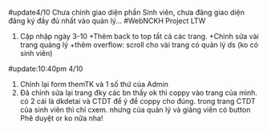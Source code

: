 #update4/10
Chưa chỉnh giao diện phần Sinh viên, chưa đăng giao diện đăng ký đầy
đủ nhất vào quản lý...
#WebNCKH
Project LTW
1. Cập nhập ngày 3-10
+Thêm back to top tất cả các trang.
+Chỉnh sửa vài trang quảng lý
+thêm overflow: scroll cho vài trang có quản lý ds (ko có sinh viên)

#update:10:40pm 4/10
1. Chỉnh lại form themTK và 1 số thứ của Admin
2. Đã chỉnh sửa lại trang đky các bn thấy ok thì coppy vào trang của mình. có 2 cái là dkdetai và CTDT để ý để coppy cho đúng. trong trang CTDT của sinh viên thì chỉ cxem. nhưng của quản lý và giảng viên có button Phê duyệt or ko nữa nha!